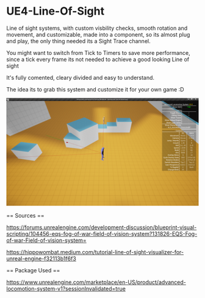 # UE4-Line-Of-Sight
Line of sight systems, with custom visbility checks, smooth rotation and movement, and customizable, made into a component, so its almost plug and play, the only thing needed its a Sight Trace channel.

You might want to switch from Tick to Timers to save more performance, since a tick every frame its not needed to achieve a good looking Line of sight


It's fully comented, cleary divided and easy to understand.

The idea its to grab this system and customize it for your own game :D

![](LineOfSigth/LOS.png)

== Sources ==



https://forums.unrealengine.com/development-discussion/blueprint-visual-scripting/104456-eqs-fog-of-war-field-of-vision-system?131826-EQS-Fog-of-war-Field-of-vision-system=



https://hippowombat.medium.com/tutorial-line-of-sight-visualizer-for-unreal-engine-f32113b1f6f3

== Package Used == 


https://www.unrealengine.com/marketplace/en-US/product/advanced-locomotion-system-v1?sessionInvalidated=true

